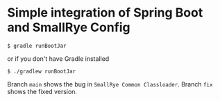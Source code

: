 # Simple integration of Spring Boot and SmallRye Config

```
$ gradle runBootJar
```
or if you don't have Gradle installed
```
$ ./gradlew runBootJar
```

Branch `main` shows the bug in `SmallRye Common Classloader`.
Branch `fix` shows the fixed version.
